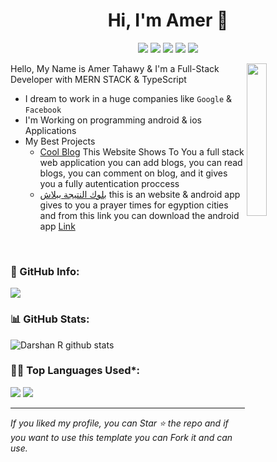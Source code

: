 <h1 align="center">Hi, I'm Amer 👋</h1>
<p align="center"
    <a target="_blank" href="https://www.linkedin.com/in/amer-eltahawy/"><img src="https://img.shields.io/badge/linkedin-%230177B5?style=flat&logo=linkedin&logoColor=white"/></a>
        <a target="_blank" href="https://www.linkedin.com/in/amer-eltahawy/"><img src="https://img.shields.io/badge/linkedin-%230177B5?style=flat&logo=linkedin&logoColor=white"/></a>
    <a target="_blank" href="https://www.youtube.com/channel/UCqtt3IsT4M6byJ8E2PjiBrw"><img src="https://img.shields.io/badge/youtube-%23FF0000?style=flat&logo=youtube&logoColor=white"/></a>
    <a target="_blank" href="https://www.instagram.com/tahawy111/"><img src="https://img.shields.io/badge/instagram-%23E4415F?style=flat&logo=instagram&logoColor=white"/></a>
        <a target="_blank" href="https://web.facebook.com/profile.php?id=100011964761632"><img src="https://img.shields.io/badge/facebook-%231877F2?style=flat&logo=facebook&logoColor=white"/></a>
  </p>

<img src="https://www.linkpicture.com/q/MY-Logo-1.png" align="right" width="25%"/>

Hello, My Name is Amer Tahawy & I'm a Full-Stack Developer with MERN STACK & TypeScript
- I dream to work in a huge companies like `Google` & `Facebook`
- I'm Working on programming android & ios Applications
- My Best Projects
   - [Cool Blog](https://blog-application-tahawy111.vercel.app/) This Website Shows To You a full stack web application you can add blogs, you can read blogs, you can comment on blog, and it gives you a fully autentication proccess
   - [بلوك النتيجة ببلاش](https://islamic-adhan.netlify.app/) this is an website & android app gives to you a prayer times for egyption cities and from this link you can download the android app [Link](https://github.com/tahawy111/adhan-app/blob/main/app-debug.apk) 


<br/>


<!-- Info -->
### 📜 GitHub Info:
![](http://github-profile-summary-cards.vercel.app/api/cards/profile-details?username=tahawy111&theme=nord_dark)


<!--   Stats -->
### 📊 GitHub Stats:
![Darshan R github stats](https://github-readme-stats.vercel.app/api?username=tahawy111&theme=nord&show_icons=true&count_private=true)



### 👨‍💻 Top Languages Used*:
![](https://github-profile-summary-cards.vercel.app/api/cards/repos-per-language?username=tahawy111&theme=nord_dark)
![](https://github-profile-summary-cards.vercel.app/api/cards/most-commit-language?username=tahawy111&theme=nord_dark)

---
 *If you liked my profile, you can Star ⭐ the repo and if you want to use this template you can Fork it and can use.*
